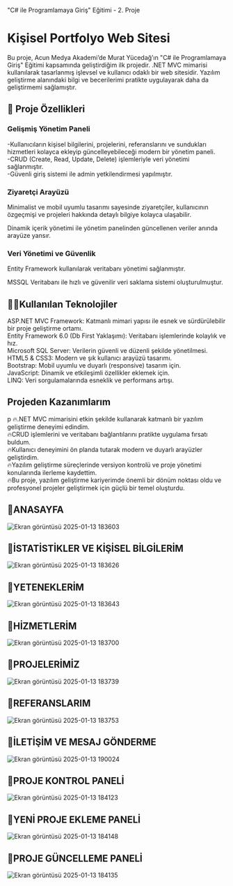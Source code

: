 "C# ile Programlamaya Giriş" Eğitimi - 2. Proje

# Kişisel Portfolyo Web Sitesi
Bu proje, Acun Medya Akademi’de Murat Yücedağ’ın "C# ile Programlamaya Giriş" Eğitimi kapsamında geliştirdiğim ilk projedir. .NET MVC mimarisi kullanılarak tasarlanmış işlevsel ve kullanıcı odaklı bir web sitesidir. Yazılım geliştirme alanındaki bilgi ve becerilerimi pratikte uygulayarak daha da geliştirmemi sağlamıştır.

## 🔧 Proje Özellikleri
### Gelişmiş Yönetim Paneli

-Kullanıcıların kişisel bilgilerini, projelerini, referanslarını ve sundukları hizmetleri kolayca ekleyip güncelleyebileceği modern bir yönetim paneli.
<br/>
-CRUD (Create, Read, Update, Delete) işlemleriyle veri yönetimi sağlanmıştır.
<br/>
-Güvenli giriş sistemi ile admin yetkilendirmesi yapılmıştır.
<br/>
### Ziyaretçi Arayüzü

Minimalist ve mobil uyumlu tasarımı sayesinde ziyaretçiler, kullanıcının özgeçmişi ve projeleri hakkında detaylı bilgiye kolayca ulaşabilir.

Dinamik içerik yönetimi ile yönetim panelinden güncellenen veriler anında arayüze yansır.


### Veri Yönetimi ve Güvenlik

Entity Framework kullanılarak veritabanı yönetimi sağlanmıştır.

MSSQL Veritabanı ile hızlı ve güvenilir veri saklama sistemi oluşturulmuştur.

    
## 🧑‍💻Kullanılan Teknolojiler

ASP.NET MVC Framework: Katmanlı mimari yapısı ile esnek ve sürdürülebilir bir proje geliştirme ortamı. 
<br/>
Entity Framework 6.0 (Db First Yaklaşımı): Veritabanı işlemlerinde kolaylık ve hız.
<br/>
Microsoft SQL Server: Verilerin güvenli ve düzenli şekilde yönetilmesi.
<br/>
HTML5 & CSS3: Modern ve şık kullanıcı arayüzü tasarımı.
<br/>
Bootstrap: Mobil uyumlu ve duyarlı (responsive) tasarım için.
<br/>
JavaScript: Dinamik ve etkileşimli özellikler eklemek için.
<br/>
LINQ: Veri sorgulamalarında esneklik ve performans artışı.
<br/>

## Projeden Kazanımlarım

p
    🔥.NET MVC mimarisini etkin şekilde kullanarak katmanlı bir yazılım geliştirme deneyimi edindim.
    <br/>
    🔥CRUD işlemlerini ve veritabanı bağlantılarını pratikte uygulama fırsatı buldum.
    <br/>
    🔥Kullanıcı deneyimini ön planda tutarak modern ve duyarlı arayüzler geliştirdim.
    <br/>
    🔥Yazılım geliştirme süreçlerinde versiyon kontrolü ve proje yönetimi konularında ilerleme kaydettim.
    <br/>
    🔥Bu proje, yazılım geliştirme kariyerimde önemli bir dönüm noktası oldu ve profesyonel projeler geliştirmek için güçlü bir temel oluşturdu.
## 🌙ANASAYFA
![Ekran görüntüsü 2025-01-13 183603](https://github.com/user-attachments/assets/8a8b7ef4-e1f7-4729-903a-82dee5ddb358)
<br/>
## 🌙İSTATİSTİKLER VE KİŞİSEL BİLGİLERİM
![Ekran görüntüsü 2025-01-13 183626](https://github.com/user-attachments/assets/e7209368-fb4c-4b18-b0be-a9388f7ac8ac)
<br/>
## 🌙YETENEKLERİM
![Ekran görüntüsü 2025-01-13 183643](https://github.com/user-attachments/assets/1999613f-affb-42fc-a691-c26eebb38dd3)
<br/>
## 🌙HİZMETLERİM
![Ekran görüntüsü 2025-01-13 183700](https://github.com/user-attachments/assets/40d0ed4d-7e4b-489f-8d33-ef409dbdc7e5)
<br/>
## 🌙PROJELERİMİZ
![Ekran görüntüsü 2025-01-13 183739](https://github.com/user-attachments/assets/d10a654e-562b-4f68-9e25-5e202ec364d1)
<br/>
## 🌙REFERANSLARIM
![Ekran görüntüsü 2025-01-13 183753](https://github.com/user-attachments/assets/3b0956f6-9543-4e37-846e-565621777315)
<br/>
## 🌙İLETİŞİM VE MESAJ GÖNDERME 
![Ekran görüntüsü 2025-01-13 190024](https://github.com/user-attachments/assets/c9bbf14b-d857-4587-8d26-481c221d6a77)
<br/>
## 🌙PROJE KONTROL PANELİ
![Ekran görüntüsü 2025-01-13 184123](https://github.com/user-attachments/assets/0cffd708-9281-4635-9e49-63d0f80e10aa)
<br/>
## 🌙YENİ PROJE EKLEME PANELİ
![Ekran görüntüsü 2025-01-13 184148](https://github.com/user-attachments/assets/94af9ad6-033e-4dd6-b11e-412342122da0)
<br/>
## 🌙PROJE GÜNCELLEME PANELİ
![Ekran görüntüsü 2025-01-13 184135](https://github.com/user-attachments/assets/90919630-561a-4256-a66d-b7dc5c8b6199)























    
